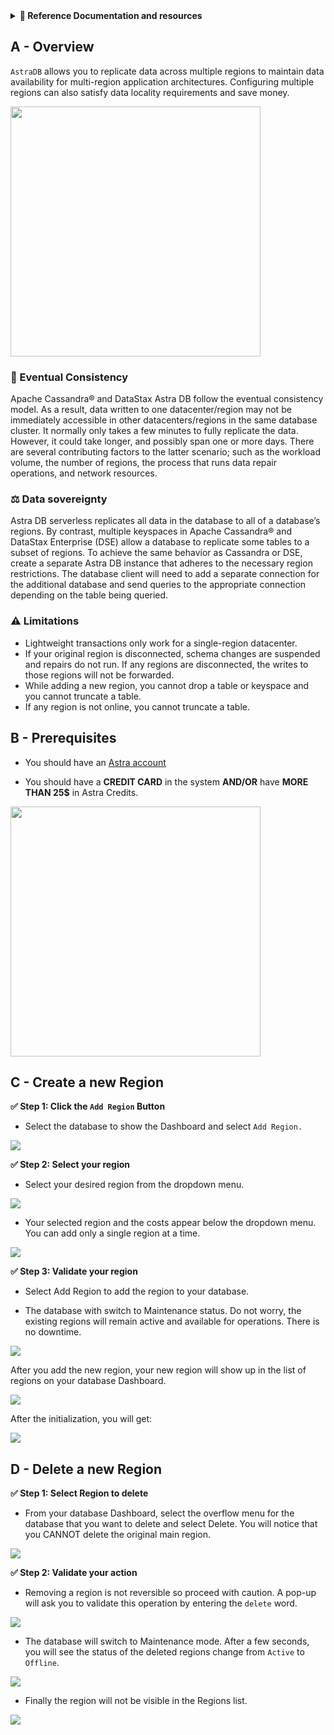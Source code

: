<details>
<summary><b> 📖 Reference Documentation and resources</b></summary>
<ol>
<li><a href="https://docs.datastax.com/en/astra/docs/db-multi-region.html"><b>📖  Astra Docs</b> - Reference documentation</a>
<li><a href="https://www.youtube.com/watch?v=UMkX41Y0yZE"><b>🎥 Youtube Video</b> - Walk through instance creation</a>
</ol>
</details>

## A - Overview

`AstraDB` allows you to replicate data across multiple regions to maintain data availability for multi-region application architectures. Configuring multiple regions can also satisfy data locality requirements and save money.

<img src="../../../img/astra/astra-multiregions.png" height="400px"/>

### 🔄 Eventual Consistency

Apache Cassandra® and DataStax Astra DB follow the eventual consistency model. As a result, data written to one datacenter/region may not be immediately accessible in other datacenters/regions in the same database cluster. It normally only takes a few minutes to fully replicate the data. However, it could take longer, and possibly span one or more days. There are several contributing factors to the latter scenario; such as the workload volume, the number of regions, the process that runs data repair operations, and network resources.

### ⚖️ Data sovereignty

Astra DB serverless replicates all data in the database to all of a database’s regions. By contrast, multiple keyspaces in Apache Cassandra® and DataStax Enterprise (DSE) allow a database to replicate some tables to a subset of regions. To achieve the same behavior as Cassandra or DSE, create a separate Astra DB instance that adheres to the necessary region restrictions. The database client will need to add a separate connection for the additional database and send queries to the appropriate connection depending on the table being queried.

### ⚠️ Limitations

- Lightweight transactions only work for a single-region datacenter.
- If your original region is disconnected, schema changes are suspended and repairs do not run. If any regions are disconnected, the writes to those regions will not be forwarded.
- While adding a new region, you cannot drop a table or keyspace and you cannot truncate a table.
- If any region is not online, you cannot truncate a table.

## B - Prerequisites

- You should have an [Astra account](http://astra.datastax.com/)

- You should have a **CREDIT CARD** in the system **AND/OR** have **MORE THAN 25$** in Astra Credits.

<img src="../../../img/astra/multi-regions-1.png" width="400px"/>

## C - Create a new Region

**✅ Step 1: Click the `Add Region` Button**

- Select the database to show the Dashboard and select `Add Region.`

<img src="../../../img/astra/multi-regions-2.png"/>

**✅ Step 2: Select your region**

- Select your desired region from the dropdown menu.

<img src="../../../img/astra/multi-regions-3.png"/>

- Your selected region and the costs appear below the dropdown menu. You can add only a single region at a time.

<img src="../../../img/astra/multi-regions-4.png"/>

**✅ Step 3: Validate your region**

- Select Add Region to add the region to your database.

- The database with switch to Maintenance status. Do not worry, the existing regions will remain active and available for operations. There is no downtime.

<img src="../../../img/astra/multi-regions-5.png"/>

After you add the new region, your new region will show up in the list of regions on your database Dashboard.

<img src="../../../img/astra/multi-regions-6.png"/>

After the initialization, you will get:

<img src="../../../img/astra/multi-regions-7.png"/>

## D - Delete a new Region

**✅ Step 1: Select Region to delete**

- From your database Dashboard, select the overflow menu for the database that you want to delete and select Delete. You will notice that you CANNOT delete the original main region.

<img src="../../../img/astra/delete-region-1.png"/>

**✅ Step 2: Validate your action**

- Removing a region is not reversible so proceed with caution. A pop-up will ask you to validate this operation by entering the `delete` word.

<img src="../../../img/astra/delete-region-2.png"/>

- The database will switch to Maintenance mode. After a few seconds, you will see the status of the deleted regions change from `Active` to `Offline`.

<img src="../../../img/astra/delete-region-3.png"/>

- Finally the region will not be visible in the Regions list.

<img src="../../../img/astra/delete-region-4.png"/>

